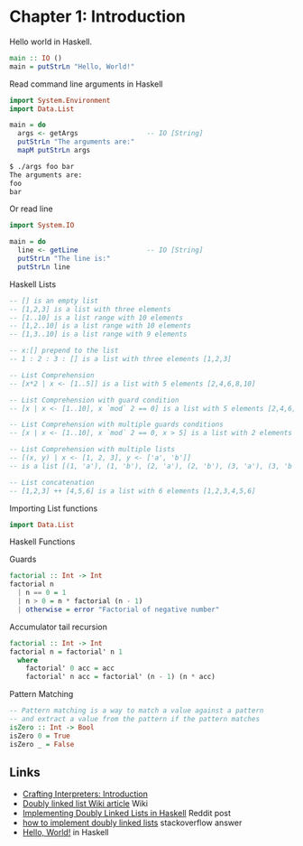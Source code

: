 # Chapter 1: Introduction

Hello world in Haskell.

```haskell
main :: IO ()
main = putStrLn "Hello, World!"
```

Read command line arguments in Haskell

```haskell
import System.Environment
import Data.List

main = do
  args <- getArgs                 -- IO [String]
  putStrLn "The arguments are:"
  mapM putStrLn args
```

```bash
$ ./args foo bar
The arguments are:
foo
bar
```

Or read line

```haskell
import System.IO

main = do
  line <- getLine                 -- IO [String]
  putStrLn "The line is:"
  putStrLn line
```

Haskell Lists

```haskell
-- [] is an empty list
-- [1,2,3] is a list with three elements
-- [1..10] is a list range with 10 elements
-- [1,2..10] is a list range with 10 elements
-- [1,3..10] is a list range with 9 elements

-- x:[] prepend to the list
-- 1 : 2 : 3 : [] is a list with three elements [1,2,3]

-- List Comprehension
-- [x*2 | x <- [1..5]] is a list with 5 elements [2,4,6,8,10]

-- List Comprehension with guard condition
-- [x | x <- [1..10], x `mod` 2 == 0] is a list with 5 elements [2,4,6,8,10]

-- List Comprehension with multiple guards conditions
-- [x | x <- [1..10], x `mod` 2 == 0, x > 5] is a list with 2 elements [6,8]

-- List Comprehension with multiple lists
-- [(x, y) | x <- [1, 2, 3], y <- ['a', 'b']]
-- is a list [(1, 'a'), (1, 'b'), (2, 'a'), (2, 'b'), (3, 'a'), (3, 'b')]

-- List concatenation
-- [1,2,3] ++ [4,5,6] is a list with 6 elements [1,2,3,4,5,6]
```

Importing List functions

```haskell
import Data.List
```

Haskell Functions

Guards

```haskell
factorial :: Int -> Int
factorial n
  | n == 0 = 1
  | n > 0 = n * factorial (n - 1)
  | otherwise = error "Factorial of negative number"
```

Accumulator tail recursion

```haskell
factorial :: Int -> Int
factorial n = factorial' n 1
  where
    factorial' 0 acc = acc
    factorial' n acc = factorial' (n - 1) (n * acc)
```

Pattern Matching

```haskell
-- Pattern matching is a way to match a value against a pattern
-- and extract a value from the pattern if the pattern matches
isZero :: Int -> Bool
isZero 0 = True
isZero _ = False
```

## Links

- [Crafting Interpreters: Introduction](https://craftinginterpreters.com/introduction.html)
- [Doubly linked list Wiki article](https://en.wikipedia.org/wiki/Doubly_linked_list) Wiki
- [Implementing Doubly Linked Lists in Haskell](https://www.reddit.com/r/haskell/comments/2nepr0/implementing_doubly_linked_lists_in_haskell/) Reddit post
- [how to implement doubly linked lists](https://stackoverflow.com/questions/10386616/how-to-implement-doubly-linked-lists) stackoverflow answer
- [Hello, World!](https://riptutorial.com/haskell#hello--world-) in Haskell

```

```
